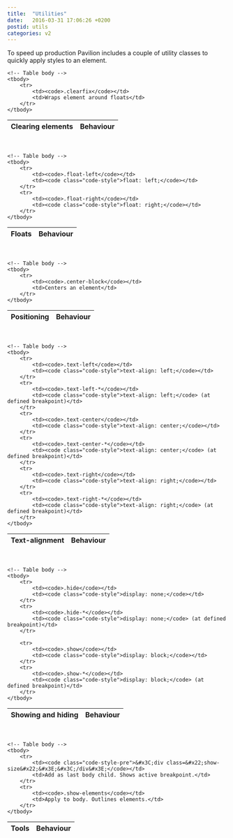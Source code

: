 ```yaml
---
title:  "Utilities"
date:   2016-03-31 17:06:26 +0200
postid: utils
categories: v2
---
```


To speed up production Pavilion includes a couple of utility classes to quickly apply styles
to an element. 
<br>



<table class="sass-ref-table"> 
    <!-- Table head -->
    <thead> 
        <tr> 
            <th>Clearing elements</th> 
            <th>Behaviour</th> 
        </tr> 
    </thead>
    
    <!-- Table body -->
    <tbody> 
        <tr> 
            <td><code>.clearfix</code></td> 
            <td>Wraps element around floats</td> 
        </tr>
    </tbody>
</table>
<br>

<table class="sass-ref-table"> 
    <!-- Table head -->
    <thead> 
        <tr> 
            <th>Floats</th> 
            <th>Behaviour</th> 
        </tr> 
    </thead>
    
    <!-- Table body -->
    <tbody> 
        <tr> 
            <td><code>.float-left</code></td> 
            <td><code class="code-style">float: left;</code></td>
        </tr>
        <tr> 
            <td><code>.float-right</code></td> 
            <td><code class="code-style">float: right;</code></td> 
        </tr>
    </tbody>
</table>
<br>

<table class="sass-ref-table"> 
    <!-- Table head -->
    <thead> 
        <tr> 
            <th>Positioning</th> 
            <th>Behaviour</th> 
        </tr> 
    </thead>
    
    <!-- Table body -->
    <tbody> 
        <tr> 
            <td><code>.center-block</code></td> 
            <td>Centers an element</td>
        </tr>
    </tbody>
</table>
<br>

<table class="sass-ref-table"> 
    <!-- Table head -->
    <thead> 
        <tr> 
            <th>Text-alignment</th> 
            <th>Behaviour</th> 
        </tr> 
    </thead>
    
    <!-- Table body -->
    <tbody> 
        <tr> 
            <td><code>.text-left</code></td> 
            <td><code class="code-style">text-align: left;</code></td>
        </tr>
        <tr> 
            <td><code>.text-left-*</code></td> 
            <td><code class="code-style">text-align: left;</code> (at defined breakpoint)</td>
        </tr>
        <tr> 
            <td><code>.text-center</code></td> 
            <td><code class="code-style">text-align: center;</code></td>
        </tr>
        <tr> 
            <td><code>.text-center-*</code></td> 
            <td><code class="code-style">text-align: center;</code> (at defined breakpoint)</td>
        </tr>
        <tr> 
            <td><code>.text-right</code></td> 
            <td><code class="code-style">text-align: right;</code></td>
        </tr>
        <tr> 
            <td><code>.text-right-*</code></td> 
            <td><code class="code-style">text-align: right;</code> (at defined breakpoint)</td>
        </tr>
    </tbody>
</table>
<br>

<table class="sass-ref-table"> 
    <!-- Table head -->
    <thead> 
        <tr> 
            <th>Showing and hiding</th> 
            <th>Behaviour</th> 
        </tr> 
    </thead>
    
    <!-- Table body -->
    <tbody> 
        <tr> 
            <td><code>.hide</code></td> 
            <td><code class="code-style">display: none;</code></td>
        </tr>
        <tr> 
            <td><code>.hide-*</code></td> 
            <td><code class="code-style">display: none;</code> (at defined breakpoint)</td>
        </tr>
        
        <tr> 
            <td><code>.show</code></td> 
            <td><code class="code-style">display: block;</code></td>
        </tr>
        <tr> 
            <td><code>.show-*</code></td> 
            <td><code class="code-style">display: block;</code> (at defined breakpoint)</td>
        </tr>
    </tbody>
</table>
<br>

<table class="sass-ref-table"> 
    <!-- Table head -->
    <thead> 
        <tr> 
            <th>Tools</th> 
            <th>Behaviour</th> 
        </tr> 
    </thead>
    
    <!-- Table body -->
    <tbody> 
        <tr> 
            <td><code class="code-style-pre">&#x3C;div class=&#x22;show-size&#x22;&#x3E;&#x3C;/div&#x3E;</code></td> 
            <td>Add as last body child. Shows active breakpoint.</td>
        </tr>
        <tr> 
            <td><code>.show-elements</code></td> 
            <td>Apply to body. Outlines elements.</td>
        </tr>
    </tbody>
</table>